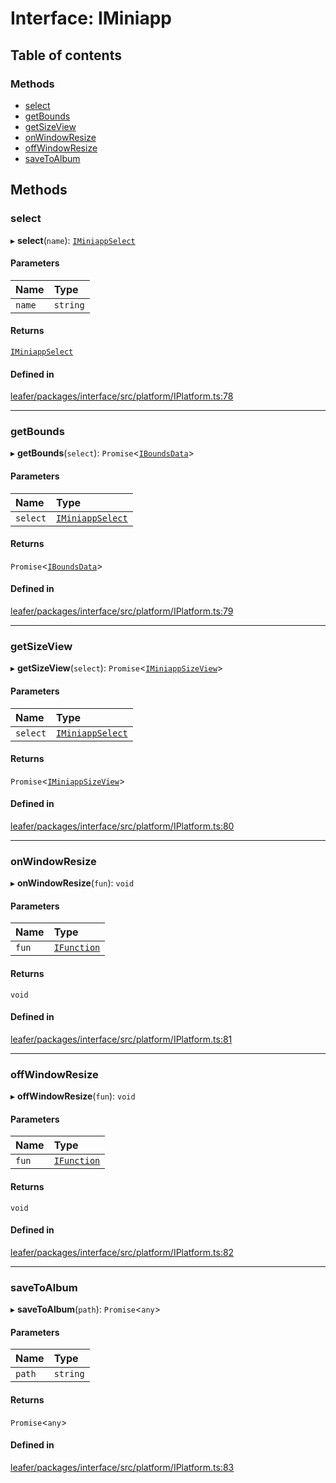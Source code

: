 # Interface: IMiniapp

## Table of contents

### Methods

- [select](IMiniapp.md#select)
- [getBounds](IMiniapp.md#getbounds)
- [getSizeView](IMiniapp.md#getsizeview)
- [onWindowResize](IMiniapp.md#onwindowresize)
- [offWindowResize](IMiniapp.md#offwindowresize)
- [saveToAlbum](IMiniapp.md#savetoalbum)

## Methods

### select

▸ **select**(`name`): [`IMiniappSelect`](IMiniappSelect.md)

#### Parameters

| Name | Type |
| :------ | :------ |
| `name` | `string` |

#### Returns

[`IMiniappSelect`](IMiniappSelect.md)

#### Defined in

[leafer/packages/interface/src/platform/IPlatform.ts:78](https://github.com/leaferjs/leafer/blob/0c6b9de/packages/interface/src/platform/IPlatform.ts#L78)

___

### getBounds

▸ **getBounds**(`select`): `Promise`<[`IBoundsData`](IBoundsData.md)\>

#### Parameters

| Name | Type |
| :------ | :------ |
| `select` | [`IMiniappSelect`](IMiniappSelect.md) |

#### Returns

`Promise`<[`IBoundsData`](IBoundsData.md)\>

#### Defined in

[leafer/packages/interface/src/platform/IPlatform.ts:79](https://github.com/leaferjs/leafer/blob/0c6b9de/packages/interface/src/platform/IPlatform.ts#L79)

___

### getSizeView

▸ **getSizeView**(`select`): `Promise`<[`IMiniappSizeView`](IMiniappSizeView.md)\>

#### Parameters

| Name | Type |
| :------ | :------ |
| `select` | [`IMiniappSelect`](IMiniappSelect.md) |

#### Returns

`Promise`<[`IMiniappSizeView`](IMiniappSizeView.md)\>

#### Defined in

[leafer/packages/interface/src/platform/IPlatform.ts:80](https://github.com/leaferjs/leafer/blob/0c6b9de/packages/interface/src/platform/IPlatform.ts#L80)

___

### onWindowResize

▸ **onWindowResize**(`fun`): `void`

#### Parameters

| Name | Type |
| :------ | :------ |
| `fun` | [`IFunction`](IFunction.md) |

#### Returns

`void`

#### Defined in

[leafer/packages/interface/src/platform/IPlatform.ts:81](https://github.com/leaferjs/leafer/blob/0c6b9de/packages/interface/src/platform/IPlatform.ts#L81)

___

### offWindowResize

▸ **offWindowResize**(`fun`): `void`

#### Parameters

| Name | Type |
| :------ | :------ |
| `fun` | [`IFunction`](IFunction.md) |

#### Returns

`void`

#### Defined in

[leafer/packages/interface/src/platform/IPlatform.ts:82](https://github.com/leaferjs/leafer/blob/0c6b9de/packages/interface/src/platform/IPlatform.ts#L82)

___

### saveToAlbum

▸ **saveToAlbum**(`path`): `Promise`<`any`\>

#### Parameters

| Name | Type |
| :------ | :------ |
| `path` | `string` |

#### Returns

`Promise`<`any`\>

#### Defined in

[leafer/packages/interface/src/platform/IPlatform.ts:83](https://github.com/leaferjs/leafer/blob/0c6b9de/packages/interface/src/platform/IPlatform.ts#L83)
